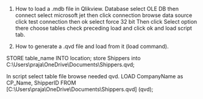 1. How to load a .mdb file in Qlikview.
Database select OLE DB then 
connect select microsoft jet 
then click connection browse data source click test connection then ok
select force 32 bit
Then click Select option there choose tables check preceding load and click ok and load  script tab.

2. How to generate a .qvd file and load from it (load command).

STORE table_name INTO location;
store Shippers into C:\Users\praja\OneDrive\Documents\Shippers.qvd; 

In script select table file browse needed qvd.
LOAD CompanyName as CP_Name, 
     ShipperID
FROM
[C:\Users\praja\OneDrive\Documents\Shippers.qvd]
(qvd);
